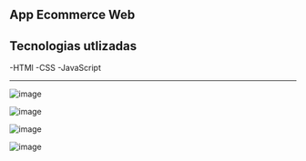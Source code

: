 ## App Ecommerce Web

## Tecnologias utlizadas

-HTMl
-CSS
-JavaScript

---

![image](https://github.com/user-attachments/assets/3080df79-ac2e-4739-86db-70178fca4c63)

![image](https://github.com/user-attachments/assets/aa9e4cb7-2aab-432a-a917-518f42e78916)

![image](https://github.com/user-attachments/assets/48ee8fc8-82db-4c32-8877-09858ad78f18)

![image](https://github.com/user-attachments/assets/10a9274a-a180-4039-8cad-5dfc6231bb1e)


